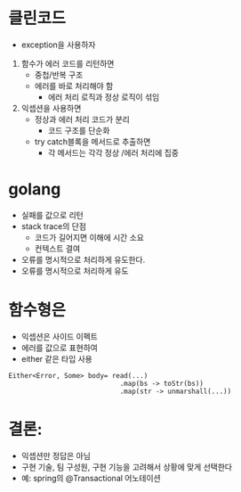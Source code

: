 # 클린코드
- exception을 사용하자
1. 함수가 에러 코드를 리턴하면
   - 중첩/반복 구조
   - 에러를 바로 처리해야 함
      - 에러 처리 로직과 정상 로직이 섞임
2. 익셉션을 사용하면
   - 정상과 에러 처리 코드가 분리
      - 코드 구조를 단순화
   - try catch블록을 메서드로 추출하면
      - 각 메서드는 각각 정상 /에러 처리에 집중

# golang
  - 실패를 값으로 리턴
  - stack trace의 단점
    - 코드가 길어지면 이해에 시간 소요
    - 컨텍스트 결여
  - 오류를 명시적으로 처리하게 유도한다.
- 오류를 명시적으로 처리하게 유도

# 함수형은
  - 익셉션은 사이드 이펙트
  - 에러를 값으로 표현하여 
  - either 같은 타입 사용

```
Either<Error, Some> body= read(...)
                            .map(bs -> toStr(bs))
                            .map(str -> unmarshall(...))
```


# 결론:
  - 익셉션만 정답은 아님
  - 구현 기술, 팀 구성원, 구현 기능을 고려해서 상황에 맞게 선택한다
  - 예: spring의 @Transactional 어노테이션